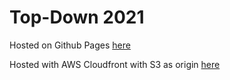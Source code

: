 # Top-Down 2021
Hosted on Github Pages [here](https://jtran2000.github.io/topdown2021/public/)

Hosted with AWS Cloudfront with S3 as origin [here](http://d1ilt5gx104k65.cloudfront.net/)
